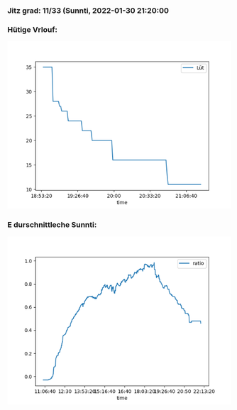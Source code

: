### Jitz grad: 11/33 (Sunnti, 2022-01-30 21:20:00

### Hütige Vrlouf:
![Graph](Today.png)

### E durschnittleche Sunnti:
![Graph](Sunnti.png)